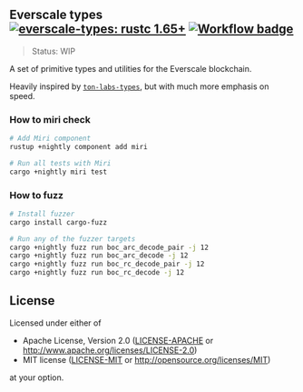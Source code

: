 ## Everscale types &emsp; [![everscale-types: rustc 1.65+]][Rust 1.65] [![Workflow badge]][Workflow]

[everscale-types: rustc 1.65+]: https://img.shields.io/badge/rustc-1.65+-lightgray.svg

[Rust 1.65]: https://blog.rust-lang.org/2022/11/03/Rust-1.65.0.html

[Workflow badge]: https://img.shields.io/github/actions/workflow/status/broxus/everscale-types/master.yml?branch=master

[Workflow]: https://github.com/broxus/everscale-types/actions?query=workflow%3Amaster

> Status: WIP

A set of primitive types and utilities for the Everscale blockchain.

Heavily inspired by [`ton-labs-types`](https://github.com/tonlabs/ton-labs-types),
but with much more emphasis on speed.

### How to miri check

```bash
# Add Miri component
rustup +nightly component add miri

# Run all tests with Miri
cargo +nightly miri test
```

### How to fuzz

```bash
# Install fuzzer
cargo install cargo-fuzz

# Run any of the fuzzer targets
cargo +nightly fuzz run boc_arc_decode_pair -j 12
cargo +nightly fuzz run boc_arc_decode -j 12
cargo +nightly fuzz run boc_rc_decode_pair -j 12
cargo +nightly fuzz run boc_rc_decode -j 12
```

## License

Licensed under either of

* Apache License, Version 2.0 ([LICENSE-APACHE](LICENSE-APACHE) or <http://www.apache.org/licenses/LICENSE-2.0>)
* MIT license ([LICENSE-MIT](LICENSE-MIT) or <http://opensource.org/licenses/MIT>)

at your option.
